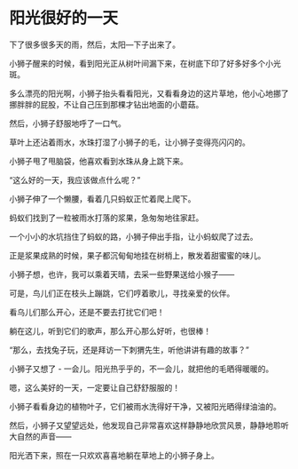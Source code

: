 # 阳光很好的一天

下了很多很多天的雨，然后，太阳—下子出来了。

小狮子醒来的时候，看到阳光正从树叶间漏下来，在树底下印了好多好多个小光斑。

多么漂亮的阳光啊，小狮子抬头看看阳光，又看看身边的这片草地，他小心地挪了挪胖胖的屁股，不让自己压到那棵才钻出地面的小蘑菇。

然后，小狮子舒服地呼了一口气。

草叶上还沾着雨水，水珠打湿了小狮子的毛，让小狮子变得亮闪闪的。

小狮子甩了甩脑袋，他喜欢看到水珠从身上跳下来。

“这么好的一天，我应该做点什么呢？”

小狮子伸了一个懒腰，看着几只蚂蚁正忙着爬上爬下。

蚂蚁们找到了一粒被雨水打落的浆果，急匆匆地往家赶。

一个小小的水坑挡住了蚂蚁的路，小狮子伸出手指，让小蚂蚁爬了过去。

正是浆果成熟的时候，果子都沉甸甸地挂在树梢上，散发着甜蜜蜜的味儿。

小狮子想，也许，我可以乘着天晴，去采一些野果送给小猴子——

可是，鸟儿们正在枝头上蹦跳，它们哼着歌儿，寻找亲爱的伙伴。

看乌儿们那么开心，还是不要去打扰它们吧！

躺在这儿，听到它们的歌声，那么开心那么好听，也很棒！

“那么，去找兔子玩，还是拜访一下刺猬先生，听他讲讲有趣的故事？”

小狮子又想了 - 一会儿。阳光热乎乎的，不一会儿，就把他的毛晒得暖暖的。

嗯，这么美好的一天，一定要让自己舒舒服服的！

小狮子看看身边的植物叶子，它们被雨水洗得好干净，又被阳光晒得绿油油的。

然后，小狮子又望望远处，他发现自己非常喜欢这样静静地欣赏风景，静静地聆听大自然的声音——

阳光洒下来，照在一只欢欢喜喜地躺在草地上的小狮子身上。
